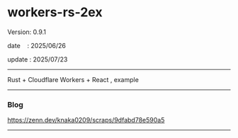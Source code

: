 ﻿# workers-rs-2ex

 Version: 0.9.1

 date    : 2025/06/26  

 update : 2025/07/23 

***

Rust + Cloudflare Workers +  React , example


***
### Blog

https://zenn.dev/knaka0209/scraps/9dfabd78e590a5

***


